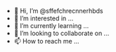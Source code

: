 - 👋 Hi, I’m @sffefchrecnnerhbds
- 👀 I’m interested in ...
- 🌱 I’m currently learning ...
- 💞️ I’m looking to collaborate on ...
- 📫 How to reach me ...

<!---
sffefchrecnnerhbds/sffefchrecnnerhbds is a ✨ special ✨ repository because its `README.md` (this file) appears on your GitHub profile.
You can click the Preview link to take a look at your changes.
--->
